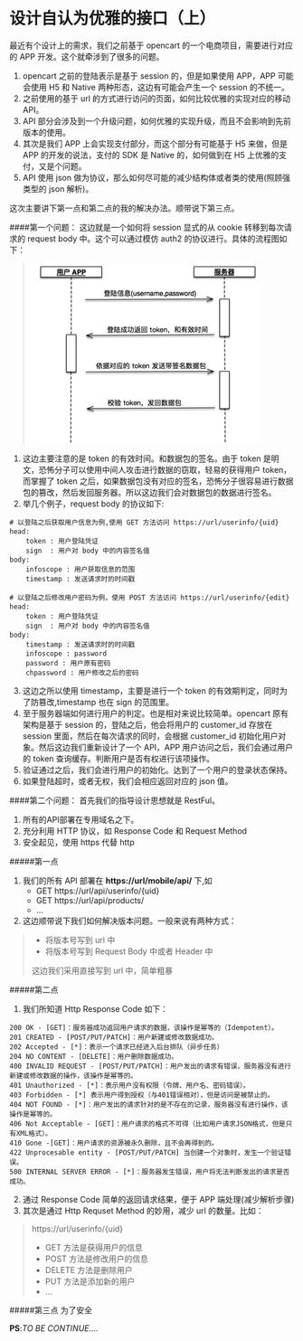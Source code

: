 设计自认为优雅的接口（上）
===
最近有个设计上的需求，我们之前基于 opencart 的一个电商项目，需要进行对应的 APP 开发。这个就牵涉到了很多的问题。

1. opencart 之前的登陆表示是基于 session 的，但是如果使用 APP，APP 可能会使用 H5 和 Native 两种形态，这边有可能会产生一个 session 的不统一。
2. 之前使用的基于 url 的方式进行访问的页面，如何比较优雅的实现对应的移动 API。
3. API 部分会涉及到一个升级问题，如何优雅的实现升级，而且不会影响到先前版本的使用。
4. 其次是我们 APP 上会实现支付部分，而这个部分有可能基于 H5 来做，但是 APP 的开发的说法，支付的 SDK 是 Native 的，如何做到在 H5 上优雅的支付，又是个问题。
5. API 使用 json 做为协议，那么如何尽可能的减少结构体或者类的使用(照顾强类型的 json 解析)。

这次主要讲下第一点和第二点的我的解决办法。顺带说下第三点。

####第一个问题：
这边就是一个如何将 session 显式的从 cookie 转移到每次请求的 request body 中。这个可以通过模仿 auth2 的协议进行。具体的流程图如下：

> ![登陆流程图](./images/2015-11-19-1.png)

1. 这边主要注意的是 token 的有效时间。和数据包的签名。由于 token 是明文，恐怖分子可以使用中间人攻击进行数据的窃取，轻易的获得用户 token，而掌握了 token 之后，如果数据包没有对应的签名，恐怖分子很容易进行数据包的篡改，然后发回服务器。所以这边我们会对数据包的数据进行签名。
2. 举几个例子，request body 的协议如下:

```
# 以登陆之后获取用户信息为例,使用 GET 方法访问 https://url/userinfo/{uid}
head:
    token : 用户登陆凭证
    sign  : 用户对 body 中的内容签名值
body:
    infoscope : 用户获取信息的范围
    timestamp : 发送请求时的时间戳

# 以登陆之后修改用户密码为例，使用 POST 方法访问 https://url/userinfo/{edit}
head:
    token : 用户登陆凭证
    sign  : 用户对 body 中的内容签名值
body:
    timestamp : 发送请求时的时间戳
    infoscope : password
    password : 用户原有密码
    chpassword : 用户修改之后的密码
```

3. 这边之所以使用 timestamp，主要是进行一个 token 的有效期判定，同时为了防篡改,timestamp 也在 sign 的范围里。
4. 至于服务器端如何进行用户的判定。也是相对来说比较简单。opencart 原有架构是基于 session 的，登陆之后，他会将用户的 customer_id 存放在 session 里面，然后在每次请求的同时，会根据 customer_id 初始化用户对象。然后这边我们重新设计了一个 API，APP 用户访问之后，我们会通过用户的 token 查询缓存。判断用户是否有权进行该项操作。
5. 验证通过之后，我们会进行用户的初始化。达到了一个用户的登录状态保持。
6. 如果登陆超时，或者无权，我们会相应返回对应的 json 值。

####第二个问题：
首先我们的指导设计思想就是 RestFul。

1. 所有的API部署在专用域名之下。
2. 充分利用 HTTP 协议，如 Response Code 和 Request Method
3. 安全起见，使用 https 代替 http

#####第一点
1. 我们的所有 API 部署在 **https://url/mobile/api/** 下,如
    + GET https://url/api/userinfo/{uid}
    + GET https://url/api/products/
    + ...
2. 这边顺带说下我们如何解决版本问题。一般来说有两种方式：

>
> + 将版本号写到 url 中
> + 将版本号写到 Request Body 中或者 Header 中
>
> 这边我们采用直接写到 url 中，简单粗暴

#####第二点
1. 我们所知道 Http Response Code 如下：

```
200 OK - [GET]：服务器成功返回用户请求的数据，该操作是幂等的（Idempotent）。
201 CREATED - [POST/PUT/PATCH]：用户新建或修改数据成功。
202 Accepted - [*]：表示一个请求已经进入后台排队（异步任务）
204 NO CONTENT - [DELETE]：用户删除数据成功。
400 INVALID REQUEST - [POST/PUT/PATCH]：用户发出的请求有错误，服务器没有进行新建或修改数据的操作，该操作是幂等的。
401 Unauthorized - [*]：表示用户没有权限（令牌、用户名、密码错误）。
403 Forbidden - [*] 表示用户得到授权（与401错误相对），但是访问是被禁止的。
404 NOT FOUND - [*]：用户发出的请求针对的是不存在的记录，服务器没有进行操作，该操作是幂等的。
406 Not Acceptable - [GET]：用户请求的格式不可得（比如用户请求JSON格式，但是只有XML格式）。
410 Gone -[GET]：用户请求的资源被永久删除，且不会再得到的。
422 Unprocesable entity - [POST/PUT/PATCH] 当创建一个对象时，发生一个验证错误。
500 INTERNAL SERVER ERROR - [*]：服务器发生错误，用户将无法判断发出的请求是否成功。
```

2. 通过 Response Code 简单的返回请求结果，便于 APP 端处理(减少解析步骤)
3. 其次是通过 Http Requset Method 的妙用，减少 url 的数量。比如：

> https://url/userinfo/{uid}
>
> + GET 方法是获得用户的信息
> + POST 方法是修改用户的信息
> + DELETE 方法是删除用户
> + PUT 方法是添加新的用户
> + ...

#####第三点
为了安全

**PS**:*TO BE CONTINUE....*
